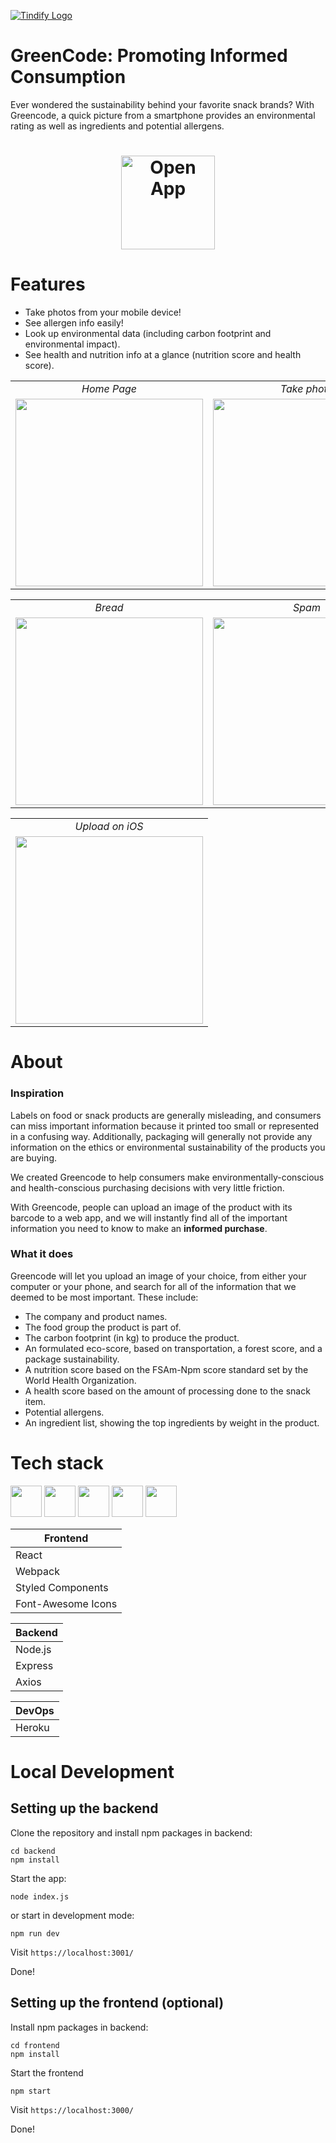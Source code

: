 [![Tindify Logo](./assets/Logo.png)](https://green-code-app.herokuapp.com/)

# GreenCode: Promoting Informed Consumption

Ever wondered the sustainability behind your favorite snack brands? With Greencode, a quick picture from a smartphone provides an environmental rating as well as ingredients and potential allergens.

<h1 align="center">
    <a href="https://green-code-app.herokuapp.com/"><img src="./assets/OpenApp.png" alt="Open App" width="150"></a>
</h1>

# Features

- Take photos from your mobile device!
- See allergen info easily!
- Look up environmental data (including carbon footprint and environmental impact).
- See health and nutrition info at a glance (nutrition score and health score).

<table>
  <tr>
     <td align="center"><em>Home Page</em></td>
     <td align="center"><em>Take photo</em></td>
  </tr>
  <tr>
    <td><img src="./assets/Home.png" width="300"></td>
    <td><img src="./assets/Scan3.png" width="300"></td>
  </tr>
</table>

<table>
  <tr>
     <td align="center"><em>Bread</em></td>
     <td align="center"><em>Spam</em></td>
  </tr>
  <tr>
    <td><img src="./assets/Scan1.png" width="300"></td>
    <td><img src="./assets/Scan2.png" width="300"></td>
  </tr>
</table>

<table>
  <tr>
     <td align="center"><em>Upload on iOS</em></td>
  </tr>
  <tr>
    <td><img src="./assets/ios.png" width="300"></td>
  </tr>
</table>

# About
### Inspiration
Labels on food or snack products are generally misleading, and consumers can miss important information because it printed too small or represented in a confusing way. Additionally, packaging will generally not provide any information on the ethics or environmental sustainability of the products you are buying.

We created Greencode to help consumers make environmentally-conscious and health-conscious purchasing decisions with very little friction.

With Greencode, people can upload an image of the product with its barcode to a web app, and we will instantly find all of the important information you need to know to make an **informed purchase**.

### What it does
Greencode will let you upload an image of your choice, from either your computer or your phone, and search for all of the information that we deemed to be most important. These include:
* The company and product names.
* The food group the product is part of.
* The carbon footprint (in kg) to produce the product.
* An formulated eco-score, based on transportation, a forest score, and a package sustainability.
* A nutrition score based on the FSAm-Npm score standard set by the World Health Organization.
* A health score based on the amount of processing done to the snack item.
* Potential allergens.
* An ingredient list, showing the top ingredients by weight in the product.





# Tech stack

<p>
    <img src="https://cdn.jsdelivr.net/gh/devicons/devicon/icons/react/react-original.svg" width="50px"/>
    <img src="https://cdn.jsdelivr.net/gh/devicons/devicon/icons/webpack/webpack-original.svg" width="50px"/>
    <img src="https://cdn.jsdelivr.net/gh/devicons/devicon/icons/nodejs/nodejs-original.svg" width="50px" />
    <img src="https://cdn.jsdelivr.net/gh/devicons/devicon/icons/express/express-original.svg" width="50px"/>
    <img src="https://cdn.jsdelivr.net/gh/devicons/devicon/icons/heroku/heroku-original.svg" width="50px"/>
</p>


| Frontend |
|---       |
| React    |
| Webpack |
| Styled Components    |
| Font-Awesome Icons    |

| Backend |
|---       |
| Node.js    |
| Express    |
| Axios    |

| DevOps |
|---       |
| Heroku    |

# Local Development

## Setting up the backend

Clone the repository and install npm packages in backend:
```
cd backend
npm install
```

Start the app:
```
node index.js 
```
or start in development mode:
```
npm run dev
```
Visit `https://localhost:3001/`

Done!

## Setting up the frontend (optional)
Install npm packages in backend:
```
cd frontend
npm install
```
Start the frontend
```
npm start
```
Visit `https://localhost:3000/`

Done!
